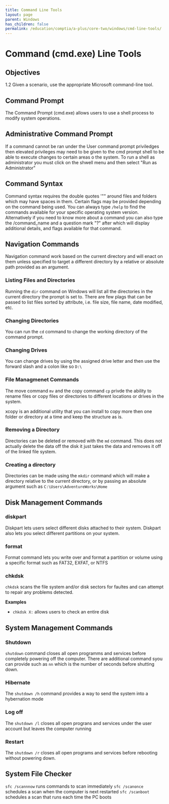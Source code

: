 ```yaml
---
title: Command Line Tools
layout: page
parent: Windows
has_children: false
permalink: /education/comptia/a-plus/core-two/windows/cmd-line-tools/
---
```


# Command (cmd.exe) Line Tools

## Objectives

1.2 Given a scenario, use the appropriate Microsoft command-line tool.

## Command Prompt

The Command Prompt (cmd.exe) allows users to use a shell process to modify system operations.

## Administrative Command Prompt

If a command cannot be ran under the User command prompt priviledges then elevated privileges may need to be given to the cmd prompt shell to be able to execute changes to certain areas o the system. To run a shell as administrator you must click on the shwell menu and then select "Run as Administrator"

## Command Syntax

Command syntax requires the double quotes '"" around files and folders which may have spaces in them. Certain flags may be provided depending on the command being used. You can always type `/help` to find the commands available for your specific operating system version. Alternatively if you need to know more about a command you can also type the /command_name and a question mark "?" after which will display additional details, and flags available for that command.

## Navigation Commands

Navigation command work based on the current directory and will enact on them unless specified to target a different directory by a relative or absolute path provided as an argument.

### Listing Files and Directories

Running the `dir` command on Windows will list all the directories in the current directory the prompt is set to. There are few plags that can be passed to list files sorted by attribute, i.e. file size, file name, date modified, etc.

### Changing Directories

You can run the `cd` command to change the working directory of the command prompt. 

### Changing Drives

You can change drives by using the assigned drive letter and then use the forward slash and a colon like so `D:\`

### File Managmenet Commands

The move command `mv` and the copy command `cp` privde the ability to rename files or copy files or directories to different locations or drives in the system.

xcopy is an additional utility that you can install to copy more then one folder or directory at a time and keep the structure as is.

### Removing a Directory

Directories can be deleted or removed with the `md` command. This does not actually delete the data off the disk it just takes the data and removes it off of the linked file system.

### Creating a directory

Directories can be made using the `mkdir` command which will make a directory relative to the current directory, or by passing an absolute argument such as `C:\Users\AdventureWorks\Home`

## Disk Management Commands

### diskpart

Diskpart lets users select different disks attached to their system. Diskpart also lets you select different partitions on your system.

### format

Format command lets you write over and format a partition or volume using a specific format such as FAT32, EXFAT, or NTFS


### chkdsk

`chkdsk` scans the file system and/or disk sectors for faultes and can attempt to repair any problems detected. 

**Examples**

- `chkdsk X:` allows users to check an entire disk

## System Management Commands

### Shutdown

`shutdown` command closes all open programms and services before completely powering off the computer. There are additional command syou can provide such as `nn` which is the number of seconds before shutting down.

### Hibernate

The `shutdown /h` command provides a way to send the system into a hybernation mode

### Log off

The `shutdown /l` closes all open prograns and services under the user account but leaves the computer running

### Restart

The `shutdown /r` closes all open programs and services before rebooting without powering down.

## System File Checker

`sfc /scannnow` runs commands to scan immediately
`sfc /scanonce` schedules a scan when the computer is next restarted
`sfc /scanboot` schedules a scan that runs each time the PC boots
